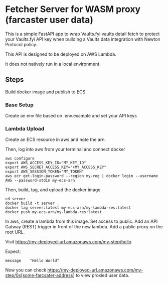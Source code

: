 # Fetcher Server for WASM proxy (farcaster user data)

This is a simple FastAPI app to wrap Vaults.fyi vaults detail fetch to protect your Vaults.fyi
API key when building a Vaults data integration with Newton Protocol policy.

This API is designed to be deployed on AWS Lambda.

It does not natively run in a local environment.

## Steps

Build docker image and publish to ECS

### Base Setup
Create an env file based on .env.example and set your API keys

### Lambda Upload
Create an ECS resource in aws and note the arn.

Then, log into aws from your terminal and connect docker

    aws configure
    export AWS_ACCESS_KEY_ID="MY_KEY_ID"
    export AWS_SECRET_ACCESS_KEY="+MY_ACCESS_KEY"
    export AWS_SESSION_TOKEN="MY_TOKEN"
    aws ecr get-login-password --region my-reg | docker login --username AWS --password-stdin my-ecs-arn

Then, build, tag, and upload the docker image.

    cd server
    docker build -t server .
    docker tag server:latest my-ecs-arn/my-lambda-res:latest
    docker push my-ecs-arn/my-lambda-res:latest

In aws, create a lambda from this image. Set access to public.
Add an API Gatway (REST) trigger in front of the new lambda. Add a public proxy on the root URL.

Visit https://my-deployed-url.amazonaws.com/my-step/hello

Expect:

    message    "Hello World"

Now you can check https://my-deployed-url.amazonaws.com/my-step/0x[some-farcsater-address]
to view proxied user data.
